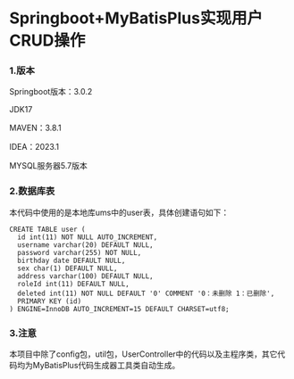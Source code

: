 # Springboot+MyBatisPlus实现用户CRUD操作

### 1.版本

Springboot版本：3.0.2

JDK17

MAVEN：3.8.1

IDEA：2023.1

MYSQL服务器5.7版本

### 2.数据库表

本代码中使用的是本地库ums中的user表，具体创建语句如下：

```mysql
CREATE TABLE user (
  id int(11) NOT NULL AUTO_INCREMENT,
  username varchar(20) DEFAULT NULL,
  password varchar(255) NOT NULL,
  birthday date DEFAULT NULL,
  sex char(1) DEFAULT NULL,
  address varchar(100) DEFAULT NULL,
  roleId int(11) DEFAULT NULL,
  deleted int(11) NOT NULL DEFAULT '0' COMMENT '0：未删除 1：已删除',
  PRIMARY KEY (id)
) ENGINE=InnoDB AUTO_INCREMENT=15 DEFAULT CHARSET=utf8;
```



### 3.注意

本项目中除了config包，util包，UserController中的代码以及主程序类，其它代码均为MyBatisPlus代码生成器工具类自动生成。